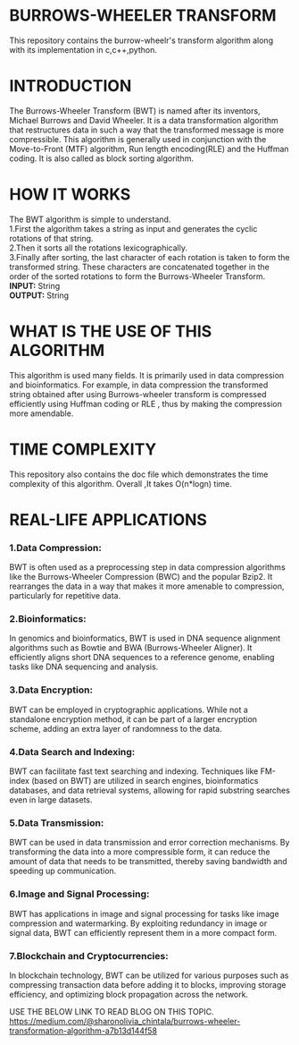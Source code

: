 # BURROWS-WHEELER TRANSFORM
This repository contains the burrow-wheelr's transform algorithm along with its implementation in c,c++,python.

# INTRODUCTION
The Burrows-Wheeler Transform (BWT) is named after its inventors, Michael Burrows and David Wheeler. It is a data transformation algorithm that restructures data in such a way that the transformed message is more compressible. This algorithm is generally used in conjunction with the Move-to-Front (MTF) algorithm, Run length encoding(RLE) and the Huffman coding. It is also called as block sorting algorithm.

# HOW IT WORKS
The BWT algorithm is simple to understand.<br>
1.First the algorithm takes a string as input and generates the cyclic rotations of that string.<br>
2.Then it sorts all the rotations lexicographically.<br>
3.Finally after sorting, the last character of each rotation is taken to form the transformed string. These characters are concatenated together in the order of the sorted rotations to form the Burrows-Wheeler Transform.<br>
<strong>INPUT:</strong> String<br>
<strong>OUTPUT:</strong> String

# WHAT IS THE USE OF THIS ALGORITHM
This algorithm is used many fields. It is primarily used in data compression and bioinformatics. For example, in data compression the transformed string obtained after using Burrows-wheeler transform is compressed efficiently using Huffman coding or RLE , thus by making the compression more amendable. 

# TIME COMPLEXITY
This repository also contains the doc file which demonstrates the time complexity of this algorithm.
Overall ,It takes O(n*logn) time.

# REAL-LIFE APPLICATIONS
<h3>1.Data Compression:</h3>
BWT is often used as a preprocessing step in data compression algorithms like the Burrows-Wheeler Compression (BWC) and the popular Bzip2. It rearranges the data in a way that makes it more amenable to compression, particularly for repetitive data.

<h3>2.Bioinformatics:</h3> 
    In genomics and bioinformatics, BWT is used in DNA sequence alignment algorithms such as Bowtie and BWA (Burrows-Wheeler Aligner). It efficiently aligns short DNA sequences to a reference genome, enabling tasks like DNA sequencing and analysis.

<h3>3.Data Encryption:</h3> 
    BWT can be employed in cryptographic applications. While not a standalone encryption method, it can be part of a larger encryption scheme, adding an extra layer of randomness to the data.

<h3>4.Data Search and Indexing:</h3>
BWT can facilitate fast text searching and indexing. Techniques like FM-index (based on BWT) are utilized in search engines, bioinformatics databases, and data retrieval systems, allowing for rapid substring searches even in large datasets.

<h3>5.Data Transmission:</h3>
BWT can be used in data transmission and error correction mechanisms. By transforming the data into a more compressible form, it can reduce the amount of data that needs to be transmitted, thereby saving bandwidth and speeding up communication.

<h3>6.Image and Signal Processing:</h3>
BWT has applications in image and signal processing for tasks like image compression and watermarking. By exploiting redundancy in image or signal data, BWT can efficiently represent them in a more compact form.

<h3>7.Blockchain and Cryptocurrencies:</h3>
In blockchain technology, BWT can be utilized for various purposes such as compressing transaction data before adding it to blocks, improving storage efficiency, and optimizing block propagation across the network.

USE THE BELOW LINK TO READ BLOG ON THIS TOPIC.
https://medium.com/@sharonolivia_chintala/burrows-wheeler-transformation-algorithm-a7b13d144f58
